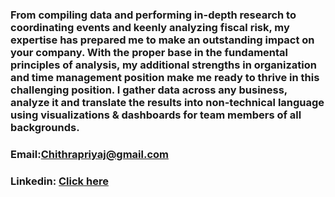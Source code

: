 ### From compiling data and performing in-depth research to coordinating events and keenly analyzing fiscal risk, my expertise has prepared me to make an outstanding impact on your company. With the proper base in the fundamental principles of analysis, my additional strengths in organization and time management position make me ready to thrive in this challenging position. I gather data across any business, analyze it and translate the results into non-technical language using visualizations & dashboards for team members of all backgrounds.

### Email:Chithrapriyaj@gmail.com

### Linkedin: [Click here](https://www.linkedin.com/in/chithrajanardhana/)

<!--
**mriganv/mriganv** is a ✨ _special_ ✨ repository because its `README.md` (this file) appears on your GitHub profile.

Here are some ideas to get you started:

- 🔭 I’m currently working on ...
- 🌱 I’m currently learning ...
- 👯 I’m looking to collaborate on ...
- 🤔 I’m looking for help with ...
- 💬 Ask me about ...
- 📫 How to reach me: ...
- 😄 Pronouns: ...
- ⚡ Fun fact: ...
-->
